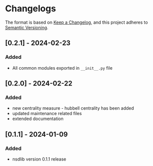 # Changelogs

The format is based on [Keep a Changelog](https://keepachangelog.com/en/1.0.0/),
and this project adheres to [Semantic Versioning](https://semver.org/spec/v2.0.0.html).

## [0.2.1] - 2024-02-23
### Added
- All common modules exported in `__init__.py` file

## [0.2.0] - 2024-02-22
### Added
- new centrality measure - hubbell centrality has been added
- updated maintenance related files
- extended documentation

## [0.1.1] - 2024-01-09
### Added
- nsdlib version 0.1.1 release
